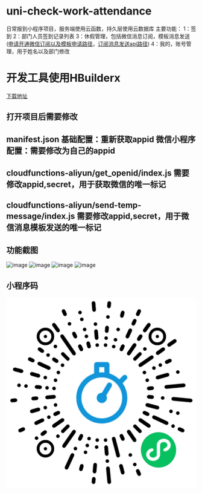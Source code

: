 # uni-check-work-attendance
日常报到小程序项目，服务端使用云函数，持久层使用云数据库
主要功能：
1：签到
2：部门人员签到记录列表
3：休假管理，包括微信消息订阅，模板消息发送([申请开通微信订阅以及模板申请路径](https://mp.weixin.qq.com/)，[订阅消息发送api路径](https://developers.weixin.qq.com/miniprogram/dev/api-backend/open-api/subscribe-message/subscribeMessage.send.html))
4：我的，账号管理，用于姓名以及部门修改

# 开发工具使用HBuilderx
[下载地址](https://www.dcloud.io/hbuilderx.html)

## 打开项目后需要修改
## manifest.json   基础配置：重新获取appid  微信小程序配置：需要修改为自己的appid
## cloudfunctions-aliyun/get_openid/index.js   需要修改appid,secret，用于获取微信的唯一标记
## cloudfunctions-aliyun/send-temp-message/index.js   需要修改appid,secret，用于微信消息模板发送的唯一标记

## 功能截图
![image](static/page1.jpg)
![image](static/page2.jpg)
![image](static/page3.jpg)
![image](static/page4.jpg)

## 小程序码
![image](static/小程序演示码.jpg)

